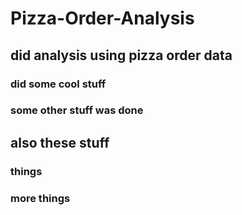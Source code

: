 # Pizza-Order-Analysis

## did analysis using pizza order data

### did some cool stuff
### some other stuff was done

## also these stuff

### things
### more things

